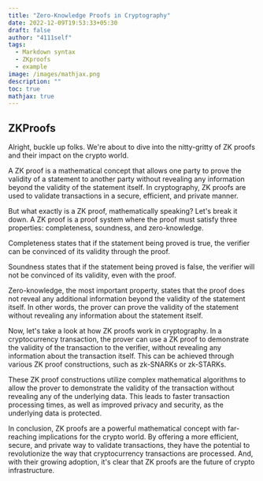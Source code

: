 ```yaml
---
title: "Zero-Knowledge Proofs in Cryptography"
date: 2022-12-09T19:53:33+05:30
draft: false
author: "4111self"
tags:
  - Markdown syntax
  - ZKproofs
  - example
image: /images/mathjax.png
description: ""
toc: true
mathjax: true
---
```


## ZKProofs
Alright, buckle up folks. We're about to dive into the nitty-gritty of ZK proofs and their impact on the crypto world.

A ZK proof is a mathematical concept that allows one party to prove the validity of a statement to another party without revealing any information beyond the validity of the statement itself. In cryptography, ZK proofs are used to validate transactions in a secure, efficient, and private manner.

But what exactly is a ZK proof, mathematically speaking? Let's break it down. A ZK proof is a proof system where the proof must satisfy three properties: completeness, soundness, and zero-knowledge.

Completeness states that if the statement being proved is true, the verifier can be convinced of its validity through the proof.

Soundness states that if the statement being proved is false, the verifier will not be convinced of its validity, even with the proof.

Zero-knowledge, the most important property, states that the proof does not reveal any additional information beyond the validity of the statement itself. In other words, the prover can prove the validity of the statement without revealing any information about the statement itself.

Now, let's take a look at how ZK proofs work in cryptography. In a cryptocurrency transaction, the prover can use a ZK proof to demonstrate the validity of the transaction to the verifier, without revealing any information about the transaction itself. This can be achieved through various ZK proof constructions, such as zk-SNARKs or zk-STARKs.

These ZK proof constructions utilize complex mathematical algorithms to allow the prover to demonstrate the validity of the transaction without revealing any of the underlying data. This leads to faster transaction processing times, as well as improved privacy and security, as the underlying data is protected.

In conclusion, ZK proofs are a powerful mathematical concept with far-reaching implications for the crypto world. By offering a more efficient, secure, and private way to validate transactions, they have the potential to revolutionize the way that cryptocurrency transactions are processed. And, with their growing adoption, it's clear that ZK proofs are the future of crypto infrastructure.



